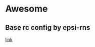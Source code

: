 Awesome
=====================

## Base rc config by epsi-rns
[link](https://gitlab.com/epsi-rns/dotfiles/-/tree/master/awesome/4.3)
